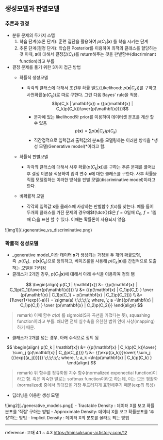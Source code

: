 ## 생성모델과 판별모델
### 추론과 결정
* 분류 문제의 두가지 스텝
	1. 학습 단계(추론 단계): 훈련 집단을 활용하여 $p(C_k | \mathbf{x})$ 를 학습 시키는 단계
	2. 추론 단계(결정 단계): 학습된 Posterior를 이용하여 최적의 클래스를 할당하는 것
		이때, $\mathbf{x}$에 대해서 결정값($C_k$)를 return해주는 것을 판별함수(discriminant function)라고 부름
* 결정 문제를 풀기 위한 3가지 접근 방법
	* 확률적 생성모델
	  * 각각의 클래스에 대해서 조건부 확률 밀도(Likelihood: $p(\mathbf{x} | C_k)$)를 구하고 사전확률($p(C_k)$)로 따로 구한다. 그런 다음 Bayes' rule을 적용.
				$$p(C_k | \mathbf{x}) = {{p(\mathbf{x} | C_k)p(C_k)}\over{p(\mathbf{x})}}$$
		* 분자에 있는 likelihood와 prior를 이용하여 데이터셋 분포를 계산 할 수 있음
				$$p(\mathbf{x}) = \sum{p(\mathbf{x} | C_k)p(C_k)}$$
		*  직간접적으로 입력값과 출력값의 분포를 모델링하는 이러한 방식을 *생성 모델(Generative model)*이라고 함.
	* 확률적 판별모델
		*  각각의 클래스에 대해서 사후 확률($p(C_k | \mathbf{x})$)를 구하는 추론 문제를 풀어낸 후 결정 이론을 적용하여 입력 변수 $\mathbf{x}$에 대한 클래스를 구한다. 사후 확률을 직접 모델링하는 이러한 방식을 판별 모델(discriminative model)이라고 한다. 
	
	* 비확률적 모델 
		* 각각의 입력값  $\mathbf{x}$를 클래스에 사상하는 판별함수 $f(x)$를 찾는다. 예를 들어 두개의 클래스를 가진 문제의 경우에$f(\dot{})$은 $f=0$일때 $C_0$, $f=1$일때 $C_1$을 표현 할 수 있다. 이때는 확률론이 사용되지 않음.

![img1][(./generative_vs_discriminative.png)

### 확률적 생성모델
* _generative model_이란 데이터 $\mathbf{x}$가 생성되는 과정을 두 개의 확률모형, 즉  $p(C_k)$,  $p(\mathbf{x}|C_k)$으로 정의하고, 베이즈룰을 사용해 $p(C_k | \mathbf{x})$를 간접적으로 도출하는 모델을 가리킴
* 클래스가 2개인 경우, $p(C_1 | \mathbf{x})$에 대해서 아래 수식을 이용하여 정의 됌

$$
\begin{align}
p(C_1 | \mathbf{x}) &= {{p(\mathbf{x} | C_1)p(C_1)}\over{p(\mathbf{x})}} \\
&= {{p(\mathbf{x} | C_1)p(C_1) } \over {p(\mathbf{x} | C_1)p(C_1) + p(\mathbf{x} | C_2)p(C_2)}} \\
&= {1\over1+\exp{(-a)}} = \sigma(a)  \;\;\;\;\;\; where, \; a =\ln{{p(\mathbf{x} | C_1)p(C_1) } \over {p(\mathbf{x} | C_2)p(C_2)}}
\end{align}
$$

> remark) 
> 이때 함수 $\sigma(a)$ 를 sigmoid(S자 곡선을 가졌다는 뜻), squashing function이라고 부름. 왜냐면 전체 실수축을 유한한 범위 안에 사상(mapping)하기 때문. 

* 클래스가 2개를 넘는  경우, 아래 수식으로 정의 됨

$$
\begin{align}
p(C_k | \mathbf{x}) &= {{p(\mathbf{x} | C_k)p(C_k)}\over{ \sum_j {p(\mathbf{x} | C_j)p(C_j)}}} \\
&= {{\exp{(a_k)}}\over{ \sum_j {{\exp{(a_j)}}}}} \;\;\;\;\;\; where, \; a_k =\ln{p(\mathbf{x} | C_k)p(C_k) } 
\end{align}
$$

> remark) 
> 위 함수를 정규화된 지수 함수(normalized exponectial function)이라고 함. 혹은 익숙한 말로는 softmax function이라고 하는데,  이는 모든 평활화(normalized) 중에서 최대값을 가장 두드러지게 표현해주기 때문(exp의 특성)
* 딥러닝을 이용한 생성 모델

![img2][./generative_models.png]]
	-   Tractable Density : 데이터 X를 보고 확률분포를 ‘직접’ 구하는 방법
	-   Approximate Density: 데이터 X를 보고 확률분포를 ‘추정’하는 방법
	-   Implicit Density : 데이터 X의 분포를 몰라도 되는 방법


---
reference: 
교재 4.1 ~ 4.3
https://minsuksung-ai.tistory.com/12

